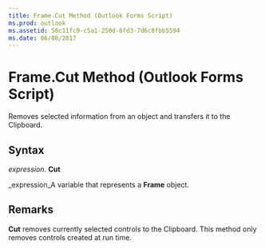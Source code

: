 ```yaml
---
title: Frame.Cut Method (Outlook Forms Script)
ms.prod: outlook
ms.assetid: 58c11fc9-c5a1-250d-6fd3-7d6c8fbb5594
ms.date: 06/08/2017
---
```



# Frame.Cut Method (Outlook Forms Script)

Removes selected information from an object and transfers it to the Clipboard.


## Syntax

 _expression_. **Cut**

 _expression_A variable that represents a **Frame** object.


## Remarks

 **Cut** removes currently selected controls to the Clipboard. This method only removes controls created at run time.


